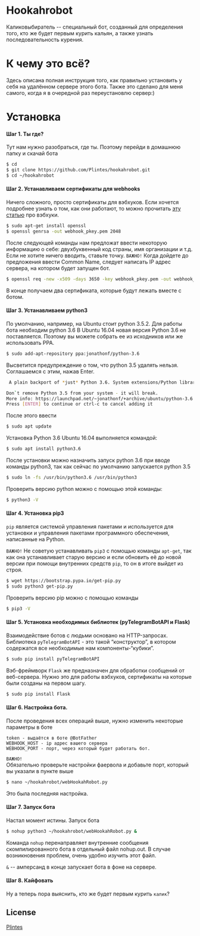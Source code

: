 # Hookahrobot

Каликовыбиратель -- специальный бот, созданный для определения того, кто же будет первым курить кальян, а также узнать последовательность курения. 

# К чему это всё?

Здесь описана полная инструкция того, как правильно установить у себя на удалённом сервере этого бота. Также это сделано для меня самого, когда я в очередной раз переустановлю сервер:) 


# Установка
#### Шаг 1. Ты где?
Тут нам нужно разобраться, где ты. Поэтому перейди в домашнюю папку и скачай бота

```sh
$ cd
$ git clone https://github.com/Plintes/hookahrobot.git
$ cd ~/hookahrobot
```

#### Шаг 2. Устанавливаем сертификаты для webhooks
Ничего сложного, просто сертификаты для вэбхуков. Если хочется подробнее узнать о том, как они работают, то можно прочитать [эту статью](https://groosha.gitbooks.io/telegram-bot-lessons/content/chapter4.html) про вэбхуки.

```sh
$ sudo apt-get install openssl
$ openssl genrsa -out webhook_pkey.pem 2048
```
После следующей команды нам предложат ввести некоторую информацию о себе: двухбуквенный код страны, имя организации и т.д. Если не хотите ничего вводить, ставьте точку. 
	`ВАЖНО!` Когда дойдете до предложения ввести Common Name, следует написать IP адрес сервера, на котором будет запущен бот.
```sh
$ openssl req -new -x509 -days 3650 -key webhook_pkey.pem -out webhook_cert.pem
```
В конце получаем два сертификата, которые будут лежать вместе с ботом.

#### Шаг 3. Устанавливаем python3
По умолчанию, например, на Ubuntu стоит python 3.5.2. Для работы бота необходим python 3.6
В Ubuntu 16.04 новая версия Python 3.6 не поставляется. Поэтому вы можете собрать ее из исходников или же использовать PPA.
```sh
$ sudo add-apt-repository ppa:jonathonf/python-3.6
```
Высветится предупреждение о том, что python 3.5 удалять нельзя. Соглашаемся с этим, нажав Enter. 
```sh
 A plain backport of *just* Python 3.6. System extensions/Python libraries may or may not work.

Don`t remove Python 3.5 from your system - it will break.
More info: https://launchpad.net/~jonathonf/+archive/ubuntu/python-3.6
Press [ENTER] to continue or ctrl-c to cancel adding it  
```
После этого ввести 
```sh
$ sudo apt update
```

Установка Python 3.6 Ubuntu 16.04 выполняется командой:

```sh
$ sudo apt install python3.6
```

После установки можно назначить запуск python 3.6 при вводе команды python3, так как сейчас по умолчанию запускается python 3.5
```sh
$ sudo ln -fs /usr/bin/python3.6 /usr/bin/python3
```
Проверить версию python можно с помощью этой команды:
```sh
$ python3 -V
```

#### Шаг 4. Установка pip3
`pip` является системой управления пакетами и используется для установки и управления пакетами программного обеспечения, написанные на Python.

`ВАЖНО!`
Не советую устанавливать `pip3` с помощью команды `apt-get`, так как она устанавливает старую версию и если обновить её до новой версии при помощи внутренних средств `pip`, то он в итоге выйдет из строя.
```sh
$ wget https://bootstrap.pypa.io/get-pip.py
$ sudo python3 get-pip.py
```

Проверить версию pip можно с помощью команды

```sh
$ pip3 -V
```

#### Шаг 5. Установка необходимых библиотек (pyTelegramBotAPI и Flask)

Взаимодействие ботов с людьми основано на HTTP-запросах. Библиотека `pyTelegramBotAPI` - это такой “конструктор”, в котором содержатся все необходимые нам компоненты-“кубики”.

```sh
$ sudo pip install pyTelegramBotAPI
```

Вэб-фреймворк `Flask` же предназначен для обработки сообщений от веб-сервера. Нужно это для работы вэбхуков, сертификаты на которые были созданы на первом шагу.

```sh
$ sudo pip install Flask
```

#### Шаг 6. Настройка бота.

После проведения всех операций выше, нужно изменить некоторые параметры в боте

	token - выдаётся в боте @BotFather
	WEBHOOK_HOST - ip адрес вашего сервера
	WEBHOOK_PORT - порт, через который будет работать бот. 
	
`ВАЖНО!`	
Обязательно проверьте настройки фаервола и добавьте порт, который вы указали в пункте выше
```sh
$ nano ~/hookahrobot/webHookahRobot.py
```

Это была последняя настройка.

#### Шаг 7. Запуск бота
Настал момент истины. Запуск бота
```sh
$ nohup python3 ~/hookahrobot/webHookahRobot.py &
```
Команда `nohup` перенаправляет внутренние сообщения скомпилированного бота в отдельный файл nohup.out. В случае возникновения проблем, очень удобно изучить этот файл. 

`&` -- амперсанд в конце запускает бота в фоне на сервере. 

#### Шаг 8. Кайфовать
	
Ну а теперь пора выяснить, кто же будет первым курить `калик`? 

License
----

[Plintes](https://plintes.xyz)
